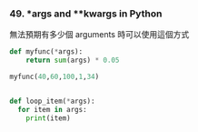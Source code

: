 ### 49. \*args and \*\*kwargs in Python

無法預期有多少個 arguments 時可以使用這個方式

```python
def myfunc(*args):
    return sum(args) * 0.05

myfunc(40,60,100,1,34)


def loop_item(*args):
  for item in args:
    print(item)
```
